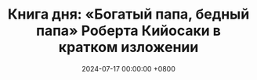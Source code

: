 ---
title: "Книга дня: «Богатый папа, бедный папа» Роберта Кийосаки в кратком изложении"
description: >-
  💼 «Богатый папа, бедный папа» — одна из самых известных книг о личных финансах и инвестициях, которая перевернула взгляд миллионов людей на деньги и финансовую грамотность. Обзор книги "Богатый папа, бедный папа": уроки финансовой грамотности от Роберта Кийосаки. Как инвестировать и достичь финансовой свободы!
date: 2024-07-17 00:00:00 +0800
categories: [Мышление, Конспекты-книг]
tags:
  [
    богатый-папа,
    роберт-кийосаки,
    финансовая-грамотность,
    личные-финансы,
    инвестиции,
    финансовый-успех,
    управление-деньгами,
    предпринимательство,
    пассивный-доход,
    недвижимость,
    фондовый-рынок,
    саморазвитие,
    финансовое-планирование,
    богатство
  ]
image: 
alt: Обложка книги Богатый папа, бедный папа Кийосаки
fallback:
  -
  -
---